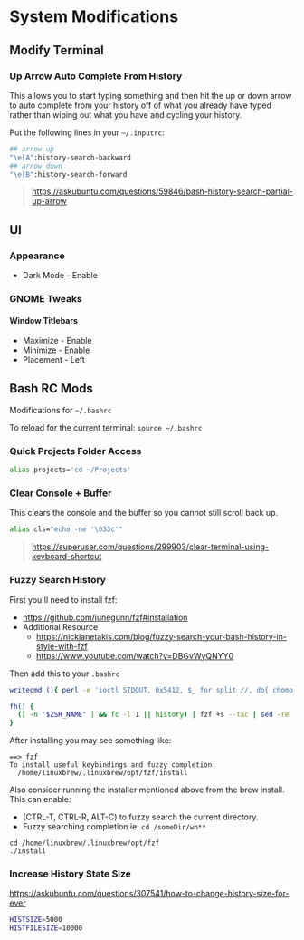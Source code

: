 
# System Modifications

## Modify Terminal

### Up Arrow Auto Complete From History

This allows you to start typing something and then hit the up or down arrow to auto complete from your history off of what you already have typed rather than wiping out what you have and cycling your history.

Put the following lines in your `~/.inputrc`:

```bash
## arrow up
"\e[A":history-search-backward
## arrow down
"\e[B":history-search-forward
```

> <https://askubuntu.com/questions/59846/bash-history-search-partial-up-arrow>

## UI

### Appearance

- Dark Mode - Enable

### GNOME Tweaks

#### Window Titlebars

- Maximize - Enable
- Minimize - Enable
- Placement - Left

## Bash RC Mods

Modifications for `~/.bashrc`

To reload for the current terminal: `source ~/.bashrc`

### Quick Projects Folder Access

```bash
alias projects='cd ~/Projects'
```

### Clear Console + Buffer

This clears the console and the buffer so you cannot still scroll back up.

```bash
alias cls="echo -ne '\033c'"
```

> <https://superuser.com/questions/299903/clear-terminal-using-keyboard-shortcut>

### Fuzzy Search History

First you'll need to install fzf:

- <https://github.com/junegunn/fzf#installation>
- Additional Resource
  - <https://nickjanetakis.com/blog/fuzzy-search-your-bash-history-in-style-with-fzf>
  - <https://www.youtube.com/watch?v=DBGvWyQNYY0>

Then add this to your `.bashrc`

```bash
writecmd (){ perl -e 'ioctl STDOUT, 0x5412, $_ for split //, do{ chomp($_ = <>); $_ }' ; }

fh() {
  ([ -n "$ZSH_NAME" ] && fc -l 1 || history) | fzf +s --tac | sed -re 's/^\s*[0-9]+\s*//' | writecmd
}
```

After installing you may see something like:

```
==> fzf
To install useful keybindings and fuzzy completion:
  /home/linuxbrew/.linuxbrew/opt/fzf/install
```

Also consider running the installer mentioned above from the brew install.
This can enable:

- (CTRL-T, CTRL-R, ALT-C) to fuzzy search the current directory.
- Fuzzy searching completion ie: `cd /someDir/wh**`

```
cd /home/linuxbrew/.linuxbrew/opt/fzf
./install
```

### Increase History State Size

<https://askubuntu.com/questions/307541/how-to-change-history-size-for-ever>

```bash
HISTSIZE=5000
HISTFILESIZE=10000
```
